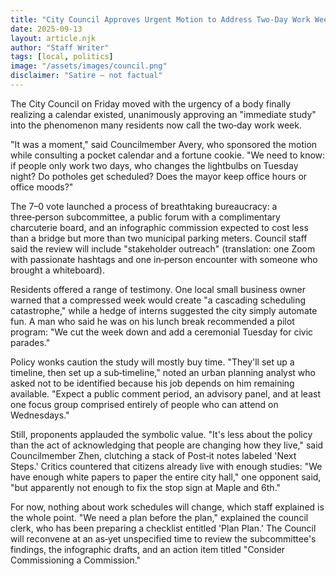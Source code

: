 ```yaml
---
title: "City Council Approves Urgent Motion to Address Two‑Day Work Week"
date: 2025-09-13
layout: article.njk
author: "Staff Writer"
tags: [local, politics]
image: "/assets/images/council.png"
disclaimer: "Satire — not factual"
---
```


The City Council on Friday moved with the urgency of a body finally realizing a calendar existed, unanimously approving an "immediate study" into the phenomenon many residents now call the two‑day work week.

"It was a moment," said Councilmember Avery, who sponsored the motion while consulting a pocket calendar and a fortune cookie. "We need to know: if people only work two days, who changes the lightbulbs on Tuesday night? Do potholes get scheduled? Does the mayor keep office hours or office moods?"

The 7–0 vote launched a process of breathtaking bureaucracy: a three‑person subcommittee, a public forum with a complimentary charcuterie board, and an infographic commission expected to cost less than a bridge but more than two municipal parking meters. Council staff said the review will include "stakeholder outreach" (translation: one Zoom with passionate hashtags and one in‑person encounter with someone who brought a whiteboard).

Residents offered a range of testimony. One local small business owner warned that a compressed week would create "a cascading scheduling catastrophe," while a hedge of interns suggested the city simply automate fun. A man who said he was on his lunch break recommended a pilot program: "We cut the week down and add a ceremonial Tuesday for civic parades."

Policy wonks caution the study will mostly buy time. "They'll set up a timeline, then set up a sub‑timeline," noted an urban planning analyst who asked not to be identified because his job depends on him remaining available. "Expect a public comment period, an advisory panel, and at least one focus group comprised entirely of people who can attend on Wednesdays."

Still, proponents applauded the symbolic value. "It's less about the policy than the act of acknowledging that people are changing how they live," said Councilmember Zhen, clutching a stack of Post‑it notes labeled 'Next Steps.' Critics countered that citizens already live with enough studies: "We have enough white papers to paper the entire city hall," one opponent said, "but apparently not enough to fix the stop sign at Maple and 6th."

For now, nothing about work schedules will change, which staff explained is the whole point. "We need a plan before the plan," explained the council clerk, who has been preparing a checklist entitled 'Plan Plan.' The Council will reconvene at an as‑yet unspecified time to review the subcommittee's findings, the infographic drafts, and an action item titled "Consider Commissioning a Commission."